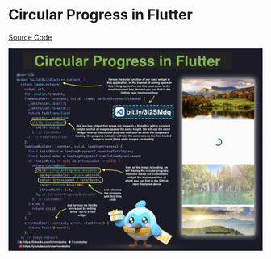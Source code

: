 # Circular Progress in Flutter

[Source Code](circular-progress-in-flutter.dart)

![](circular-progress-in-flutter.jpg)

